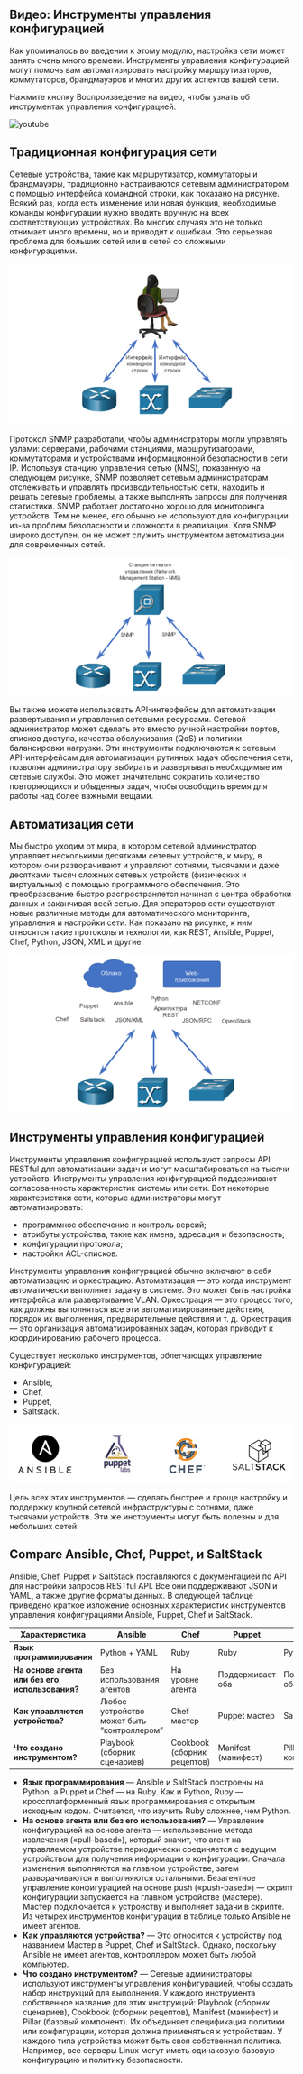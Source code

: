 <!-- 14.5.1 -->
## Видео: Инструменты управления конфигурацией

Как упоминалось во введении к этому модулю, настройка сети может занять очень много времени. Инструменты управления конфигурацией могут помочь вам автоматизировать настройку маршрутизаторов, коммутаторов, брандмауэров и многих других аспектов вашей сети.

Нажмите кнопку Воспроизведение на видео, чтобы узнать об инструментах управления конфигурацией.

![youtube](https://www.youtube.com/watch?v=-EHtbTcC_G4)

<!-- 14.5.2 -->
## Традиционная конфигурация сети

Сетевые устройства, такие как маршрутизатор, коммутаторы и брандмауэры, традиционно настраиваются сетевым администратором с помощью интерфейса командной строки, как показано на рисунке. Всякий раз, когда есть изменение или новая функция, необходимые команды конфигурации нужно вводить вручную на всех соответствующих устройствах. Во многих случаях это не только отнимает много времени, но и приводит к ошибкам. Это серьезная проблема для больших сетей или в сетей со сложными конфигурациями.

![](./assets/14.5.2-1.png)
<!-- /courses/ensa-dl/ae8eb39a-34fd-11eb-ba19-f1886492e0e4/aeb686f0-34fd-11eb-ba19-f1886492e0e4/assets/c7392183-1c46-11ea-af56-e368b99e9723.svg -->

<!--
На рисунке показан сетевой администратор, использующий интерфейс командной строки для настройки сетевых устройств. На рисунке изображен сетевой администратор, сидящий за компьютерным столом. Двухсторонние стрелки, помеченные как CLI, указывают от администратора сети на маршрутизатор, коммутатор ATM и коммутатор.
-->

Протокол SNMP разработали, чтобы администраторы могли управлять узлами: серверами, рабочими станциями, маршрутизаторами, коммутаторами и устройствами информационной безопасности в сети IP. Используя станцию управления сетью (NMS), показанную на следующем рисунке, SNMP позволяет сетевым администраторам отслеживать и управлять производительностью сети, находить и решать сетевые проблемы, а также выполнять запросы для получения статистики. SNMP работает достаточно хорошо для мониторинга устройств. Тем не менее, его обычно не используют для конфигурации из-за проблем безопасности и сложности в реализации. Хотя SNMP широко доступен, он не может служить инструментом автоматизации для современных сетей.

![](./assets/14.5.2-2.png)
<!-- /courses/ensa-dl/ae8eb39a-34fd-11eb-ba19-f1886492e0e4/aeb686f0-34fd-11eb-ba19-f1886492e0e4/assets/c7396fa1-1c46-11ea-af56-e368b99e9723.svg -->

<!--
На рисунке показана станция управления сетью (NMS), использующая SNMP для управления сетевыми устройствами. На рисунке представлена станция управления сетью (NMS) с двухсторонними стрелками, обозначенными SNMP, они указывают от NMS к маршрутизатору, коммутатору ATM и коммутатору.
-->

Вы также можете использовать API-интерфейсы для автоматизации развертывания и управления сетевыми ресурсами. Сетевой администратор может сделать это вместо ручной настройки портов, списков доступа, качества обслуживания (QoS) и политики балансировки нагрузки. Эти инструменты подключаются к сетевым API-интерфейсам для автоматизации рутинных задач обеспечения сети, позволяя администратору выбирать и развертывать необходимые им сетевые службы. Это может значительно сократить количество повторяющихся и обыденных задач, чтобы освободить время для работы над более важными вещами.

<!-- 14.5.3 -->
## Автоматизация сети

Мы быстро уходим от мира, в котором сетевой администратор управляет несколькими десятками сетевых устройств, к миру, в котором они разворачивают и управляют сотнями, тысячами и даже десятками тысяч сложных сетевых устройств (физических и виртуальных) с помощью программного обеспечения. Это преобразование быстро распространяется начиная с центра обработки данных и заканчивая всей сетью. Для операторов сети существуют новые различные методы для автоматического мониторинга, управления и настройки сети. Как показано на рисунке, к ним относятся такие протоколы и технологии, как REST, Ansible, Puppet, Chef, Python, JSON, XML и другие.

![](./assets/14.5.3.png)
<!-- /courses/ensa-dl/ae8eb39a-34fd-11eb-ba19-f1886492e0e4/aeb686f0-34fd-11eb-ba19-f1886492e0e4/assets/c739bdc0-1c46-11ea-af56-e368b99e9723.svg -->

<!--
На рисунке показаны протоколы и технологии автоматизации сети. На рисунке в верхней части рисунка показаны облачные и веб-приложения со следующими протоколами и технологиями: Puppet, Ansible, Python, REST, NETCONF, Chef, Saltstack, JSON/XML, JSON/RPC и OpenStack. Двухсторонние стрелки указывают из облака, веб-приложений, протоколов и технологий на маршрутизатор, коммутатор и коммутатор ATM.
-->

<!-- 14.5.4 -->
## Инструменты управления конфигурацией

Инструменты управления конфигурацией используют запросы API RESTful для автоматизации задач и могут масштабироваться на тысячи устройств. Инструменты управления конфигурацией поддерживают согласованность характеристик системы или сети. Вот некоторые характеристики сети, которые администраторы могут автоматизировать:

* программное обеспечение и контроль версий;
* атрибуты устройства, такие как имена, адресация и безопасность;
* конфигурации протокола;
* настройки ACL-списков.

Инструменты управления конфигурацией обычно включают в себя автоматизацию и оркестрацию. Автоматизация — это когда инструмент автоматически выполняет задачу в системе. Это может быть настройка интерфейса или развертывание VLAN. Оркестрация — это процесс того, как должны выполняться все эти автоматизированные действия, порядок их выполнения, предварительные действия и т. д. Оркестрация — это организация автоматизированных задач, которая приводит к координированию рабочего процесса.

Существует несколько инструментов, облегчающих управление конфигурацией:

* Ansible,
* Chef,
* Puppet,
* Saltstack.

![](./assets/14.5.4.png)

Цель всех этих инструментов — сделать быстрее и проще настройку и поддержку крупной сетевой инфраструктуры с сотнями, даже тысячами устройств. Эти же инструменты могут быть полезны и для небольших сетей.

<!-- 14.5.5 -->
## Compare Ansible, Chef, Puppet, и SaltStack

Ansible, Chef, Puppet и SaltStack поставляются с документацией по API для настройки запросов RESTful API. Все они поддерживают JSON и YAML, а также другие форматы данных. В следующей таблице приведено краткое изложение основных характеристик инструментов управления конфигурациями Ansible, Puppet, Chef и SaltStack.

| Характеристика | Ansible | Chef | Puppet | Saltstack |
| --- | --- | --- | --- | --- |
| **Язык программирования** | Python + YAML | Ruby | Ruby | Python |
| **На основе агента или без его использования?** | Без использования агентов | На уровне агента | Поддерживает оба | Поддерживает оба |
| **Как управляются устройства?** | Любое устройство может быть “контроллером” | Chef мастер | Puppet мастер | Salt мастер |
| **Что создано инструментом?** | Playbook (сборник сценариев) | Cookbook (сборник рецептов) | Manifest (манифест) | Pillar (базовый компонент) |

*   **Язык программирования** — Ansible и SaltStack построены на Python, а Puppet и Chef — на Ruby. Как и Python, Ruby — кроссплатформенный язык программирования с открытым исходным кодом. Считается, что изучить Ruby сложнее, чем Python.
*   **На основе агента или без его использования?** — Управление конфигурацией на основе агента — использование метода извлечения («pull-based»), который значит, что агент на управляемом устройстве периодически соединяется с ведущим устройством для получения информации о конфигурации. Сначала изменения выполняются на главном устройстве, затем разворачиваются и выполняются остальными. Безагентное управление конфигурацией на основе push («push-based») — скрипт конфигурации запускается на главном устройстве (мастере). Мастер подключается к устройству и выполняет задачи в скрипте. Из четырех инструментов конфигурации в таблице только Ansible не имеет агентов.
*   **Как управляются устройства?** — Это относится к устройству под названием Мастер в Puppet, Chef и SaltStack. Однако, поскольку Ansible не имеет агентов, контроллером может быть любой компьютер.
*   **Что создано инструментом?** — Сетевые администраторы используют инструменты управления конфигурацией, чтобы создать набор инструкций для выполнения. У каждого инструмента собственное название для этих инструкций: Playbook (сборник сценариев), Cookbook (сборник рецептов), Manifest (манифест) и Pillar (базовый компонент). Их объединяет спецификация политики или конфигурации, которая должна применяться к устройствам. У каждого типа устройства может быть своя собственная политика. Например, все серверы Linux могут иметь одинаковую базовую конфигурацию и политику безопасности.

<!-- 14.5.6 -->
<!-- quiz -->

